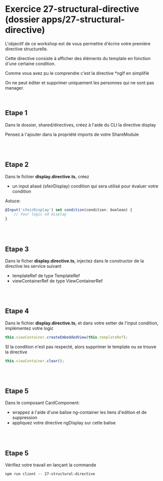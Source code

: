 # Exercice 27-structural-directive (dossier apps/27-structural-directive)

L'objectif de ce workshop est de vous permettre d'écrire votre première directive structurelle.

Cette directive consiste à afficher des éléments du template en fonction d'une certaine condition.

Comme vous avez pu le comprendre c'est la directive \*ngIf en simplifié

On ne peut éditer et supprimer uniquement les personnes qui ne sont pas manager.

<br>

## Etape 1

Dans le dossier, shared/directives, créez à l'aide du CLI la directive display

Pensez à l'ajouter dans la propriété imports de votre ShareModule

<br><br>

## Etape 2

Dans le fichier **display.directive.ts**, créez

- un input aliasé (sfeirDisplay) condition qui sera utilisé pour évaluer votre condition

Astuce:

```javascript
@Input('sfeirDisplay') set condition(condition: boolean) {
    // Your logic od display
}
```

<br><br>

## Etape 3

Dans le ficher **display.directive.ts**, injectez dans le constructor de la directive les service suivant

- templateRef de type TemplateRef<any>
- viewContainerRef de type ViewContainerRef

<br><br>

## Etape 4

Dans le fichier **display.directive.ts**, et dans votre setter de l'input condition, implémentez votre logic

```typescript
this.viewContainer.createEmbeddedView(this.templateRef);
```

SI la condition n'est pas respecté, alors supprimer le template ou se trouve la directive

```typescript
this.viewContainer.clear();
```

<br><br>

## Etape 5

Dans le composant CardComponent:

- wrappez à l'aide d'une balise ng-container les liens d'edition et de suppression
- appliquez votre directive ngDisplay sur cette balise

<br><br>

## Etape 5

Vérifiez votre travail en lançant la commande

```shell
npm run client -- 27-structural-directive
```
